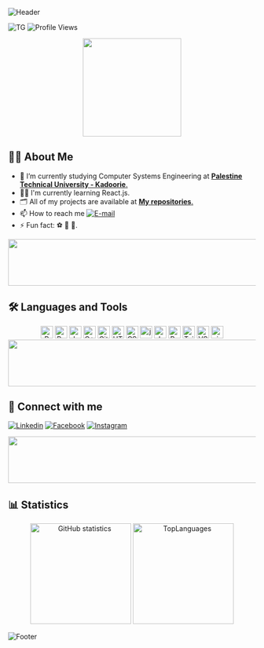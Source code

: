 ![Header](https://capsule-render.vercel.app/api?type=waving&color=gradient&height=222&section=header&text=Hi,%20I'm%20Tasneem%20Ghazal!%20%F0%9F%91%8B&fontSize=50)

![TG](https://img.shields.io/badge/Eng.-Tasneem%20Ghazal-4C0099)
![Profile Views](https://komarev.com/ghpvc/?username=Tasneemghazal&label=Profile%20Views&color=CC0066)

<div align="center">
  <img width="200" src="https://media.giphy.com/media/v1.Y2lkPTc5MGI3NjExOHkxaWJpaGV0ZW5qMnk0aHp6b25sMjJkcjAwdHc1dWIwczVybDhqaiZlcD12MV9pbnRlcm5hbF9naWZfYnlfaWQmY3Q9cw/paTz7UZbPfTZFRYnnB/giphy.gif"/>
</div>

## :woman_technologist: About Me
- 🧠 I’m currently studying Computer Systems Engineering at [**Palestine Technical University - Kadoorie**.](https://ptuk.edu.ps/)
- 👩‍💻 I'm currently learning React.js.
- 🗂️ All of my projects are available at [**My repositories**.](https://github.com/Tasneemghazal?tab=repositories)
- 📫 How to reach me <a href="mailto:tasneemgazal5@gmail.com"><img alt="E-mail" src="https://img.shields.io/badge/Email-white?logo=gmail&logoColor=red"></a>
- ⚡ Fun fact: :soccer: :badminton: :book:.

<img src="https://github.com/Govindv7555/Govindv7555/blob/main/49e76e0596857673c5c80c85b84394c1.gif" width="1100px" height="95px">

## :hammer_and_wrench: Languages and Tools
<div align="center">
<img alt="R" src="https://img.shields.io/badge/R-FFF?logo=R&labelColor=0091FF&logoColor=white" height="25px">
<img alt="Python" src="https://img.shields.io/badge/Python-FFF?logo=python&labelColor=3B77A8&logoColor=white" height="25px">
<img alt="Java" src="https://img.shields.io/badge/Java-FFF?logo=python&labelColor=0066CC&logoColor=white" height="25px">
<img alt="C++" src="https://img.shields.io/badge/C++-FFF?logo=cplusplus&labelColor=1B7CDE&logoColor=white" height="25px">
<img alt="Git"! src="https://img.shields.io/badge/Git-FFF?logo=git&labelColor=F05032&logoColor=white" height="25px">
<img alt="HTML" src="https://img.shields.io/badge/HTML-FFF?logo=html5&labelColor=E34F26&logoColor=white" height="25px">
<img alt="CSS" src="https://img.shields.io/badge/CSS-FFF?logo=css3&labelColor=1572B6&logoColor=white" height="25px">
<img alt="jquery" src="https://img.shields.io/badge/jquery-FFF?logo=jquery&labelColor=1572B6&logoColor=white" height="25px">
<img alt="JavaScript" src="https://img.shields.io/badge/JavaScript-FFF?logo=JavaScript&labelColor=yellow&logoColor=white" height="25px">
<img alt="Bootstrap" src="https://img.shields.io/badge/Bootstrap-FFF?logo=Bootstrap&labelColor=660066&logoColor=white" height="25px">
<img alt="Tailwind" src="https://img.shields.io/badge/Tailwindcss-FFF?logo=Tailwindcss&labelColor=660066&logoColor=white" height="25px">
<img alt="VS-Code" src="https://img.shields.io/badge/VS%20Code-FFF?logo=visualstudiocode&labelColor=186BAB&logoColor=white" height="25px">
<img alt="visualstudio" src="https://img.shields.io/badge/atom-FFF?logo=atom&labelColor=1572B6&logoColor=white" height="25px">
  
</div>



<img src="https://github.com/Govindv7555/Govindv7555/blob/main/49e76e0596857673c5c80c85b84394c1.gif" width="1100px" height="95px">

## 🔗 Connect with me
[![Linkedin](https://img.shields.io/badge/linkedin-0A66C2?style=for-the-badge&logo=linkedin&logoColor=white)](https://www.linkedin.com/in/tasneem-ghazal)
[![Facebook](https://img.shields.io/badge/facebook-1877F2?style=for-the-badge&logo=facebook&logoColor=white)](https://www.facebook.com/tasnim.ghazal)
[![Instagram](https://img.shields.io/badge/instagram-1877F2?style=for-the-badge&logo=instagram&logoColor=white)](https://www.instagram.com/tasneemgazal5/)

<img src="https://github.com/Govindv7555/Govindv7555/blob/main/49e76e0596857673c5c80c85b84394c1.gif" width="1100px" height="95px">

## 📊 Statistics
<div align="center">
  <img height="205px" src="https://github-readme-stats.vercel.app/api?username=Tasneemghazal&theme=dracula&hide_border=true" alt="GitHub statistics" />
  <img height="205px" src="https://github-readme-stats.vercel.app/api/top-langs/?username=Tasneemghazal&theme=dracula&custom_title=Top%20%Languages&hide_border=true" alt="TopLanguages" />
</div>

![Footer](https://capsule-render.vercel.app/api?type=waving&color=gradient&height=111&section=footer)
